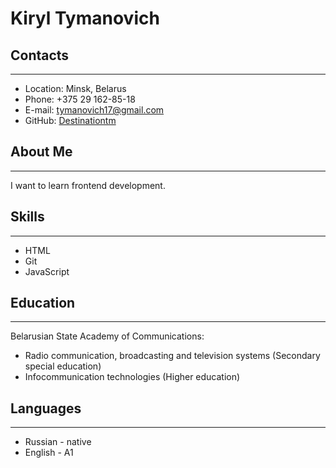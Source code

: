 # Kiryl Tymanovich
## Contacts
___
* Location: Minsk, Belarus
* Phone: +375 29 162-85-18
* E-mail: tymanovich17@gmail.com 
* GitHub: [Destinationtm](https://https://github.com/Destinationtm)
## About Me
___
I want to learn frontend development.
## Skills
___
* HTML
* Git
* JavaScript

## Education
___
Belarusian State Academy of Communications:
* Radio communication, broadcasting and television systems (Secondary special education)
* Infocommunication technologies (Higher education)
## Languages
___
* Russian - native
* English - A1

